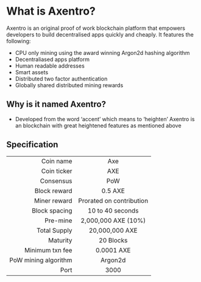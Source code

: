 # What is Axentro?

Axentro is an original proof of work blockchain platform that empowers developers to build decentralised apps quickly and cheaply. It features the following:

* CPU only mining using the award winning Argon2d hashing algorithm
* Decentraliased apps platform
* Human readable addresses
* Smart assets
* Distributed two factor authentication
* Globally shared distributed mining rewards



## Why is it named Axentro?

* Developed from the word ‘accent’ which means to ‘heighten’ Axentro is an blockchain with great heightened features as mentioned above



## Specification

|                      |                          |
| -------------------: | :----------------------: |
|            Coin name |          Axe             |
|          Coin ticker |          AXE             |
|            Consensus |          PoW             |
|         Block reward |        0.5 AXE           |
|         Miner reward | Prorated on contribution |
|        Block spacing |     10 to 40 seconds     |
|             Pre-mine |    2,000,000 AXE (10%)   |
|         Total Supply |      20,000,000 AXE      |
|             Maturity |        20 Blocks         |
|      Minimum txn fee |        0.0001 AXE        |
| PoW mining algorithm |         Argon2d          |
|                 Port |           3000           |
